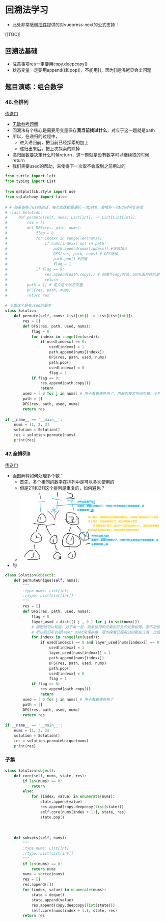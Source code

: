 # 回溯法学习

- 此处非常感谢[插件](https://vuepress-theme-hope.github.io/v2/md-enhance/zh/)提供的对vuepress-next的公式支持！

[[TOC]]

## 回溯法基础

- 注意事项res一定要用copy.deepcopy()
- 状态变量一定要用append()和pop()，不能用[]，因为[]是浅拷贝会出问题




## 题目演练：组合数学
### 46.全排列

[传送门](https://leetcode.cn/problems/permutations/)

- [无敌参考题解](https://leetcode.cn/problems/permutations/solution/hui-su-suan-fa-python-dai-ma-java-dai-ma-by-liweiw/)
- 回溯法有个核心是需要用变量保存**我当前找过什么**，对应于这一题就是path
- 所以，在递归的过程中，
  - 进入递归前，把当前已经探索的加上
  - 递归出来后，把上次探索的除掉
- 递归函数要决定什么时候return，这一题就是没有数字可以继续取的时候return
- 我们需要used的帮助，来使得下一次取不会取到之前用过的

```python
from turtle import left
from typing import List

from matplotlib.style import use
from sqlalchemy import false

# # 如果省略了used的话，每次查找都要遍历一次path，会增多一次O的时间复杂度
# class Solution:
#     def permute(self, nums: List[int]) -> List[List[int]]:
#         res = []  
#         def DFS(res, path, nums):
#             flag = 0
#             for indexx in range(len(nums)):
#                 if nums[indexx] not in path:
#                     path.append(nums[indexx]) #状态加入
#                     DFS(res, path, nums) # DFS继续
#                     path.pop() #回退
#                     flag = 1
#             if flag == 0:
#                 res.append(path.copy()) # 如果不copy的话，path因为传的是引用，之后会被改掉
#                 return 
#         path = [] # 定义这个状态变量
#         DFS(res, path, nums)    
#         return res
            
# 下面这个是有used的版本        
class Solution:
    def permute(self, nums: List[int]) -> List[List[int]]:
        res = []  
        def DFS(res, path, used, nums):
            flag = 0
            for indexx in range(len(used)):
                if used[indexx] == 0:
                    used[indexx] = 1
                    path.append(nums[indexx])
                    DFS(res, path, used, nums)
                    path.pop()
                    used[indexx] = 0
                    flag = 1
            if flag == 0:
                res.append(path.copy())
                return 
        used = [ 0 for j in nums] # 用于看看哪些用了，用来对搜索空间剪枝。不然我们已经用过2了后面还用2就很麻烦。
        path = []
        DFS(res, path, used, nums)    
        return res        

if __name__ == '__main__':
    nums = [1, 2, 3]
    solution = Solution()
    res = solution.permute(nums)
    print(res)
```


 ### 47.全排列II

[传送门](https://leetcode.cn/problems/permutations-ii/)

- 画图解释如何处理多个数：
  - 首先，多个相同的数字在排列中是可以多次使用的
  - 但是211和211这个排列是重复的，如何避免？
  - <img src="./pic/image-20220627213931105.png" alt="image-20220627213931105" style="zoom:80%;" />
- 的

```python
class Solution(object):
    def permuteUnique(self, nums):
        """
        :type nums: List[int]
        :rtype: List[List[int]]
        """
        res = []  
        def DFS(res, path, used, nums):
            flag = 0
            layer_used = dict([( j , 0 ) for j in set(nums)]) 
            # 画图就可以知道，对于每一层，如果想用的元素和开头的元素相等，那不用想，肯定已经在之前探索过了
            # 所以我们可以用layer_used来保存每一层的探索已经用过的那些元素，之后就可以不用再去探索了
            for indexx in range(len(used)):
                if used[indexx] == 0 and layer_used[nums[indexx]] == 0:
                    used[indexx] = 1
                    layer_used[nums[indexx]] = 1
                    path.append(nums[indexx])
                    DFS(res, path, used, nums)
                    path.pop()
                    used[indexx] = 0
                    flag = 1
            if flag == 0:
                res.append(path.copy())
                return 
        used = [ 0 for j in nums] # 用于看看哪些用了
        path = []
        DFS(res, path, used, nums)    
        return res        

if __name__ == '__main__':
    nums = [1, 2, 3]
    solution = Solution()
    res = solution.permuteUnique(nums)
    print(res)

```

### 子集

```python
class Solution(object):
    def core(self, nums, state, res):
        if len(nums) == 0:
            return
        else:
            for (index, value) in enumerate(nums):
                state.append(value)
                res.append(copy.deepcopy(list(state)))
                self.core(nums[index + 1:], state, res)
                state.pop()

        

    def subsets(self, nums):
        """
        :type nums: List[int]
        :rtype: List[List[int]]
        """
        if len(nums) == 0:
            return nums
        nums = sorted(nums)
        res = []
        res.append([])
        for (index, value) in enumerate(nums):
            state = deque()
            state.append(value)
            res.append(copy.deepcopy(list(state)))
            self.core(nums[index + 1:], state, res)
        return res
```

